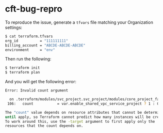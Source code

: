 # cft-bug-repro

To reproduce the issue, generate a `tfvars` file matching your Organization settings:

```bash
$ cat terraform.tfvars
org_id          = "111111111"
billing_account = "ABCDE-ABCDE-ABCDE"
environment     = "env"
```

Then run the following:

```bash
$ terraform init
$ terraform plan
```

And you will get the following error:

```bash
Error: Invalid count argument

  on .terraform/modules/svc_project.svc_project/modules/core_project_factory/main.tf line 106, in resource "google_compute_shared_vpc_service_project" "shared_vpc_attachment":
 106:   count           = var.enable_shared_vpc_service_project ? 1 : 0

The "count" value depends on resource attributes that cannot be determined
until apply, so Terraform cannot predict how many instances will be created.
To work around this, use the -target argument to first apply only the
resources that the count depends on.
```